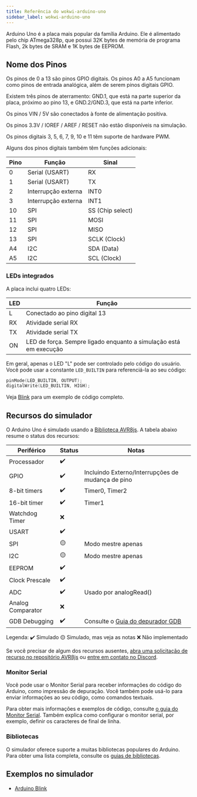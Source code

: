 ```yaml
---
title: Referência do wokwi-arduino-uno
sidebar_label: wokwi-arduino-uno
---
```


Arduino Uno é a placa mais popular da família Arduino. Ele é alimentado pelo chip ATmega328p, que possui 32K bytes de memória de programa Flash, 2k bytes de SRAM e 1K bytes de EEPROM.

<wokwi-arduino-uno />

## Nome dos Pinos

Os pinos de 0 a 13 são pinos GPIO digitais. Os pinos A0 a A5 funcionam como pinos de entrada analógica, além de serem pinos digitais GPIO.

Existem três pinos de aterramento: GND.1, que está na parte superior da placa, próximo ao pino 13, e GND.2/GND.3, que está na parte inferior.

Os pinos VIN / 5V são conectados à fonte de alimentação positiva.

Os pinos 3.3V / IOREF / AREF / RESET não estão disponíveis na simulação.

Os pinos digitais 3, 5, 6, 7, 9, 10 e 11 têm suporte de hardware PWM.

Alguns dos pinos digitais também têm funções adicionais:

| Pino | Função              | Sinal            |
| ---- | ------------------- | ---------------- |
| 0    | Serial (USART)      | RX               |
| 1    | Serial (USART)      | TX               |
| 2    | Interrupção externa | INT0             |
| 3    | Interrupção externa | INT1             |
| 10   | SPI                 | SS (Chip select) |
| 11   | SPI                 | MOSI             |
| 12   | SPI                 | MISO             |
| 13   | SPI                 | SCLK (Clock)     |
| A4   | I2C                 | SDA (Data)       |
| A5   | I2C                 | SCL (Clock)      |

### LEDs integrados

A placa inclui quatro LEDs:

| LED | Função                                                            |
| --- | ----------------------------------------------------------------- |
| L   | Conectado ao pino digital 13                                      |
| RX  | Atividade serial RX                                               |
| TX  | Atividade serial TX                                               |
| ON  | LED de força. Sempre ligado enquanto a simulação está em execução |

Em geral, apenas o LED "L" pode ser controlado pelo código do usuário. Você pode usar a constante `LED_BUILTIN` para referenciá-la ao seu código:

```cpp
pinMode(LED_BUILTIN, OUTPUT);
digitalWrite(LED_BUILTIN, HIGH);
```

Veja [Blink](https://wokwi.com/arduino/libraries/demo/blink) para um exemplo de código completo.

## Recursos do simulador

O Arduino Uno é simulado usando a [Biblioteca AVR8js](https://github.com/wokwi/avr8js). A tabela abaixo resume o status dos recursos:

| Periférico        | Status | Notas                                                |
| ----------------- | ------ | ---------------------------------------------------- |
| Processador       | ✔️     |                                                      |
| GPIO              | ✔️     | Incluindo Externo/Interrupções de mudança de pino    |
| 8-bit timers      | ✔️     | Timer0, Timer2                                       |
| 16-bit timer      | ✔️     | Timer1                                               |
| Watchdog Timer    | ❌     |                                                      |
| USART             | ✔️     |                                                      |
| SPI               | 🟡     | Modo mestre apenas                                   |
| I2C               | 🟡     | Modo mestre apenas                                   |
| EEPROM            | ✔️     |                                                      |
| Clock Prescale    | ✔️     |                                                      |
| ADC               | ✔️     | Usado por analogRead()                               |
| Analog Comparator | ❌     |                                                      |
| GDB Debugging     | ✔️     | Consulte o [Guia do depurador GDB](../gdb-debugging) |

Legenda:
✔️ Simulado
🟡 Simulado, mas veja as notas
❌ Não implementado

Se você precisar de algum dos recursos ausentes, [abra uma solicitação de recurso no repositório AVR8js](https://github.com/wokwi/avr8js/issues/new)
ou [entre em contato no Discord](https://wokwi.com/discord).

### Monitor Serial

Você pode usar o Monitor Serial para receber informações do código do Arduino, como impressão de depuração. Você também pode usá-lo para enviar informações ao seu código, como comandos textuais.

Para obter mais informações e exemplos de código, consulte [o guia do Monitor Serial](../guides/serial-monitor). Também explica como configurar o monitor serial, por exemplo, definir os caracteres de final de linha.

### Bibliotecas

O simulador oferece suporte a muitas bibliotecas populares do Arduino. Para obter uma lista completa, consulte os [guias de bibliotecas](../guides/libraries).

## Exemplos no simulador

- [Arduino Blink](https://wokwi.com/arduino/libraries/demo/blink)
